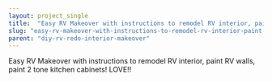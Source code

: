 ```yaml
---
layout: project_single
title:  "Easy RV Makeover with instructions to remodel RV interior, paint RV walls, paint 2 tone kitchen cabinets! LOVE!!"
slug: "easy-rv-makeover-with-instructions-to-remodel-rv-interior-paint-rv-walls-paint-2-tone-kitchen"
parent: "diy-rv-redo-interior-makeover"
---
```

Easy RV Makeover with instructions to remodel RV interior, paint RV walls, paint 2 tone kitchen cabinets! LOVE!!